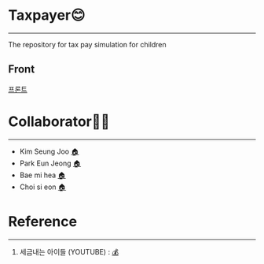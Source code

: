 # Taxpayer😊
---------------------
The repository for tax pay simulation for children
## Front
[프론트](https://github.com/SSU-PaceMaker/taxpayer/tree/master/front)

# Collaborator🙅‍♀️
----------------------
- Kim Seung Joo [🏠️](https://github.com/Seung-Joo)
- Park Eun Jeong [🏠️](https://github.com/Eundms)
- Bae mi hea [🏠️](https://github.com/mihea1206)
- Choi si eon [🏠️](https://github.com/noino0819)

# Reference
--------------------
1. 세금내는 아이들 (YOUTUBE) : [💰](https://www.youtube.com/channel/UC_yS9qx6-ZxS67HKPyWeXDg)

